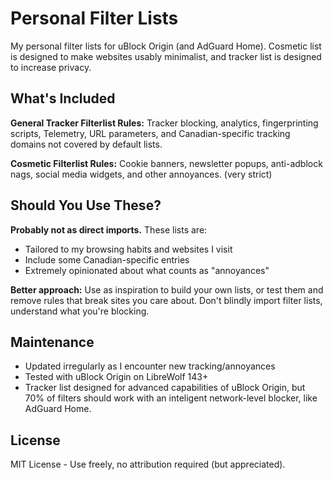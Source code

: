 # Personal Filter Lists

My personal filter lists for uBlock Origin (and AdGuard Home). Cosmetic list is designed to make websites usably minimalist, and tracker list is designed to increase privacy. 

## What's Included

**General Tracker Filterlist Rules:** Tracker blocking, analytics, fingerprinting scripts, Telemetry, URL parameters, and Canadian-specific tracking domains not covered by default lists.

**Cosmetic Filterlist Rules:** Cookie banners, newsletter popups, anti-adblock nags, social media widgets, and other annoyances. (very strict)

## Should You Use These?

**Probably not as direct imports.** These lists are:
- Tailored to my browsing habits and websites I visit
- Include some Canadian-specific entries
- Extremely opinionated about what counts as "annoyances"

**Better approach:** Use as inspiration to build your own lists, or test them and remove rules that break sites you care about. Don't blindly import filter lists, understand what you're blocking.

## Maintenance

- Updated irregularly as I encounter new tracking/annoyances
- Tested with uBlock Origin on LibreWolf 143+
- Tracker list designed for advanced capabilities of uBlock Origin, but 70% of filters should work with an inteligent network-level blocker, like AdGuard Home.

## License

MIT License - Use freely, no attribution required (but appreciated).
